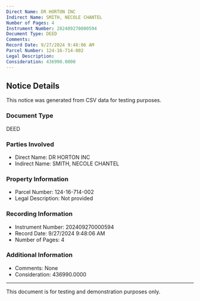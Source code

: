 ```yaml
---
Direct Name: DR HORTON INC
Indirect Name: SMITH, NECOLE CHANTEL
Number of Pages: 4
Instrument Number: 202409270000594
Document Type: DEED
Comments: 
Record Date: 9/27/2024 9:48:06 AM
Parcel Number: 124-16-714-002
Legal Description: 
Consideration: 436990.0000
---
```


## Notice Details

This notice was generated from CSV data for testing purposes.

### Document Type
DEED

### Parties Involved
- Direct Name: DR HORTON INC
- Indirect Name: SMITH, NECOLE CHANTEL

### Property Information
- Parcel Number: 124-16-714-002
- Legal Description: Not provided

### Recording Information
- Instrument Number: 202409270000594
- Record Date: 9/27/2024 9:48:06 AM
- Number of Pages: 4

### Additional Information
- Comments: None
- Consideration: 436990.0000

---

This document is for testing and demonstration purposes only.
